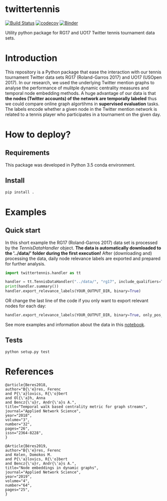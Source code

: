 twittertennis
==============

[![Build Status](https://travis-ci.org/ferencberes/twittertennis.svg?branch=master)](https://travis-ci.org/ferencberes/twittertennis)
[![codecov](https://codecov.io/gh/ferencberes/twittertennis/branch/master/graph/badge.svg?token=O3SJ5GEHFV)](https://codecov.io/gh/ferencberes/twittertennis)
[![Binder](https://mybinder.org/badge_logo.svg)](https://mybinder.org/v2/gh/ferencberes/twittertennis/v_0.1.0?filepath=examples%2FFirstLook.ipynb)

Utility python package for RG17 and UO17 Twitter tennis tournament data sets.

# Introduction

This repository is a Python package that ease the interaction with our tennis tournament Twitter data sets RG17 (Roland-Garros 2017) and UO17 (USOpen 2017). In our research, we used the underlying Twitter mention graphs to analyse the performance of mulitple dynamic centrality measures and temporal node embedding methods. A huge advantage of our data is that **the nodes (Twitter accounts) of the network are temporally labeled** thus we could compare online graph algortihms in **supervised evaluation** tasks. The labels encode whether a given node in the Twitter mention network is related to a tennis player who participates in a tournament on the given day.

# How to deploy?

## Requirements

This package was developed in Python 3.5 conda environment.

## Install

```bash
pip install .
```

# Examples

## Quick start

In this short example the RG17 (Roland-Garros 2017) data set is processed by the *TennisDataHandler* object. **The data is automatically downloaded to the '../data/' folder during the first execution!** After (downloading and) processing the data, daily node relevance labels are exported and prepared for further analysis. 

```python
import twittertennis.handler as tt

handler = tt.TennisDataHandler("../data/", "rg17", include_qualifiers=True)
print(handler.summary())
handler.export_relevance_labels(YOUR_OUTPUT_DIR, binary=True)
```
OR change the last line of the code if you only want to export relevant nodes for each day:
```python
handler.export_relevance_labels(YOUR_OUTPUT_DIR, binary=True, only_pos_label=True)
```

See more examples and information about the data in this [notebook](./examples/FirstLook.ipynb).

## Tests

```
python setup.py test
```

# References

```
@article{Beres2018,
author="B{\'e}res, Ferenc
and P{\'a}lovics, R{\'o}bert
and Ol{\'a}h, Anna
and Bencz{\'u}r, Andr{\'a}s A.",
title="Temporal walk based centrality metric for graph streams",
journal="Applied Network Science",
year="2018",
volume="3",
number="32",
pages="26",
issn="2364-8228",
}
```
```
@Article{Béres2019,
author="B{\'e}res, Ferenc
and Kelen, Domokos M.
and P{\'a}lovics, R{\'o}bert
and Bencz{\'u}r, Andr{\'a}s A.",
title="Node embeddings in dynamic graphs",
journal="Applied Network Science",
year="2019",
volume="4",
number="64",
pages="25",
}
```
